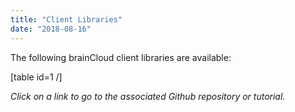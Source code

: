 ```yaml
---
title: "Client Libraries"
date: "2018-08-16"
---
```


The following brainCloud client libraries are available:

\[table id=1 /\]

_Click on a link to go to the associated Github repository or tutorial._
